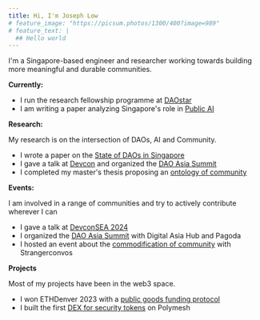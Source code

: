 ```yaml
---
title: Hi, I'm Joseph Low
# feature_image: "https://picsum.photos/1300/400?image=989"
# feature_text: |
  ## Hello world
---
```

I'm a Singapore-based engineer and researcher working towards building more meaningful and durable communities.


**Currently:**
  * I run the research fellowship programme at [DAOstar](https://daostar.substack.com/p/meet-our-daostar-research-fellows?triedRedirect=true) 
  * I am writing a paper analyzing Singapore's role in [Public AI](https://publicai.network/) 

**Research:**

My research is on the intersection of DAOs, AI and Community. 
  - I wrote a paper on the [State of DAOs in Singapore](https://daostar.org/reports/singapore.pdf)
  - I gave a talk at [Devcon](https://www.youtube.com/watch?v=8zy3C3pYh48) and organized the [DAO Asia Summit](https://lu.ma/r85s879b) 
  - I completed my master's thesis proposing an [ontology of community](https://drive.google.com/file/d/1mGGbRB-wRQjVeaM8hH9InY8x6WBCpx_C/view?usp=sharing)

**Events:**

I am involved in a range of communities and try to actively contribute wherever I can
- I gave a talk at [DevconSEA 2024](https://www.youtube.com/watch?v=8zy3C3pYh48) 
- I organized the [DAO Asia Summit](https://lu.ma/r85s879b) with Digital Asia Hub and Pagoda 
- I hosted an event about the [commodification of community](https://partiful.com/e/kI8MqZSjBeyIriHGSFPs) with Strangerconvos

**Projects**

Most of my projects have been in the web3 space.
  - I won ETHDenver 2023 with a [public goods funding protocol](https://app.buidlbox.io/projects/fundpg?path=projects%2Ffundpg)
  - I built the first [DEX for security tokens](https://www.youtube.com/watch?v=MrxL0Ne3pEk) on Polymesh  
